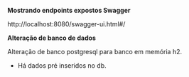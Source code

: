**Mostrando endpoints expostos Swagger**



http://localhost:8080/swagger-ui.html#/


**Alteração de banco de dados**


Alteração de banco postgresql para banco em memória h2.

- Há dados pré inseridos no db.

